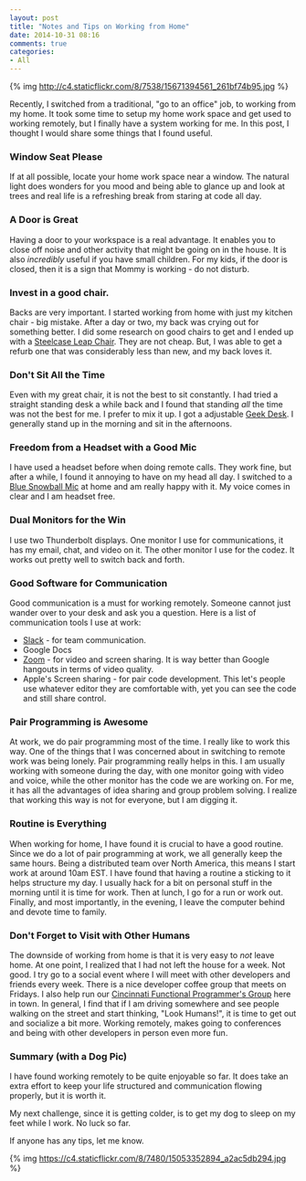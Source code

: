 ```yaml
---
layout: post
title: "Notes and Tips on Working from Home"
date: 2014-10-31 08:16
comments: true
categories:
- All
---
```


{% img http://c4.staticflickr.com/8/7538/15671394561_261bf74b95.jpg %}

Recently, I switched from a traditional, "go to an office"
job, 
to working from my home.  It took some time to setup my home
work space and get used to working remotely, but I finally have a
system working for me.  In this post, I thought I would share some things that I
found useful.


### Window Seat Please
If at all possible, locate your home work space near a window.  The
natural light does wonders for you mood and being able to glance up
and look at trees and real life is a refreshing break from staring at
code all day.

### A Door is Great
Having a door to your workspace is a real advantage.  It enables you
to close off noise and other activity that might be going on in the
house. It is also _incredibly_ useful if you have small children.  For
my kids, if the door is closed, then it is a sign that Mommy is
working - do not disturb.

### Invest in a good chair.
Backs are very important.  I started working from home with just my
kitchen chair - big mistake.  After a day or two, my back was crying
out for something better. I did some research on good chairs to get
and I ended up with a [Steelcase Leap Chair](http://store.steelcase.com/brochures/leap/).  They are not cheap.
But, I was able to get a refurb one that was considerably less than
new, and my back loves it.


### Don't Sit All the Time
Even with my great chair, it is not the best to sit constantly.  I had
tried a straight standing desk a while back and I found that standing
_all_ the time was not the best for me.  I prefer to mix it up.  I got
a adjustable [Geek Desk](http://www.geekdesk.com/).  I generally stand
up in the morning and sit in the afternoons.

### Freedom from a Headset with a Good Mic
I have used a headset before when doing remote calls.  They work fine,
but after a while, I found it annoying to have on my head all day.
I switched to a [Blue Snowball Mic](http://www.bluemic.com/snowball/)
at home and am really happy with it.  My voice comes in clear and I am
headset free.

### Dual Monitors for the Win
I use two Thunderbolt displays.  One monitor I use for communications,
it has my email, chat, and video on it.  The other monitor I use for
the codez.  It works out pretty well to switch back and forth.

### Good Software for Communication
Good communication is a must for working remotely. Someone cannot just
wander over to your desk and ask you a question.  Here is a list of
communication tools I use at work:

* [Slack](https://slack.com/) - for team communication.
* Google Docs
* [Zoom](http://zoom.us/) - for video and screen sharing.  It is way
  better than Google hangouts in terms of video quality.
* Apple's Screen sharing - for pair code development.  This let's
  people use whatever editor they are comfortable with, yet you can
  see the code and still share control.

### Pair Programming is Awesome
At work, we do pair programming most of the time.  I really like to
work this way.  One of the things that I was concerned about in
switching to remote work was being lonely. Pair programming really
helps in this.  I am usually working with someone during
the day, with one monitor going with video and voice, while the other
monitor has the code we are working on.  For me, it has all the advantages of
idea sharing and group problem solving.  I realize that working this
way is not for everyone, but I am digging it.


### Routine is Everything
When working for home, I have found it is crucial to have a good
routine.  Since we do a lot of pair programming at work, we all
generally keep the same hours.  Being a distributed team over North
America, this means I start work at around 10am EST.  I have found
that having a routine a sticking to it helps structure my day.  I
usually hack for a bit on personal stuff in the morning until it is
time for work.  Then at lunch, I go for a run or work out.  Finally,
and most importantly, in the evening, I leave the computer behind and
devote time to family.

### Don't Forget to Visit with Other Humans
The downside of working from home is that it is very easy to _not_
leave home.  At one point, I realized that I had not left the house
for a week.  Not good. I try go to a social event where I will
meet with other developers and friends every week.  There is a nice
developer coffee group that meets on Fridays.  I also help run our
[Cincinnati Functional Programmer's
Group](https://cincyfp.wordpress.com/) here in town.  In general,
I find that if I am driving somewhere and see people walking on the
street and start thinking, "Look Humans!", it is time to get out and
socialize a bit more.  Working remotely, makes going to conferences
and being with other developers in person even more fun.


### Summary (with a Dog Pic)

I have found working remotely to be quite enjoyable so far.  It does
take an extra effort to keep your life structured and communication
flowing properly, but it is worth it.

My next challenge, since it is getting colder, is to get my dog
to sleep on my feet while I work.  No luck so far.

If anyone has
any tips, let me know.

{% img https://c4.staticflickr.com/8/7480/15053352894_a2ac5db294.jpg %}



